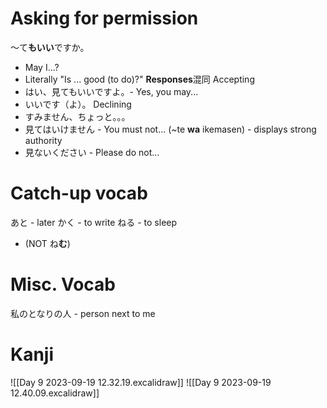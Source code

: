 # Asking for permission
〜て**もいい**ですか。
- May I...?
- Literally "Is ... good (to do)?"
**Responses**混同
Accepting
- はい、見てもいいですよ。- Yes, you may...
- いいです（よ）。
Declining
- すみません、ちょっと。。。
- 見てはいけません - You must not...
	(~te **wa** ikemasen) - displays strong authority
- 見ないください - Please do not...
# Catch-up vocab
あと - later
かく - to write
ねる - to sleep
 - (NOT ね**む**)
# Misc. Vocab
私のとなりの人 - person next to me
# Kanji 
![[Day 9 2023-09-19 12.32.19.excalidraw]]
![[Day 9 2023-09-19 12.40.09.excalidraw]]
